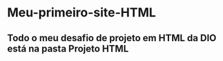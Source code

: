 # Meu-primeiro-site-HTML

## Todo o meu desafio de projeto em HTML da DIO está na pasta Projeto HTML
